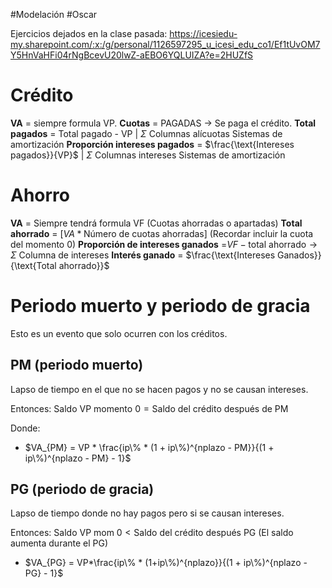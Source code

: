 #Modelación #Oscar 

Ejercicios dejados en la clase pasada:
https://icesiedu-my.sharepoint.com/:x:/g/personal/1126597295_u_icesi_edu_co1/Ef1tUvOM7Y5HnVaHFi04rNgBcevU20lwZ-aEBO6YQLUIZA?e=2HUZfS

# Crédito

**VA** = siempre formula VP.
**Cuotas** = PAGADAS -> Se paga el crédito.
**Total pagados** = Total pagado  - VP | $\Sigma$ Columnas alícuotas Sistemas de amortización
**Proporción intereses pagados** = $\frac{\text{Intereses pagados}}{VP}$ | $\Sigma$ Columnas intereses Sistemas de amortización

# Ahorro

**VA** = Siempre tendrá formula VF (Cuotas ahorradas o apartadas)
**Total ahorrado** = $[VA * \text{Número de cuotas ahorradas}]$ (Recordar incluir la cuota del momento 0)
**Proporción de intereses ganados** =$VF - \text{total ahorrado} \rightarrow \Sigma \ \text{Columna de intereses}$
**Interés ganado** = $\frac{\text{Intereses Ganados}}{\text{Total ahorrado}}$

# Periodo muerto y periodo de gracia
Esto es un evento que solo ocurren con los créditos.
## PM (periodo muerto)
Lapso de tiempo en el que no se hacen pagos y no se causan intereses.

Entonces:
$\text{Saldo VP momento 0} = \text{Saldo del crédito después de PM}$

Donde:
- $VA_{PM} = VP * \frac{ip\% * (1 + ip\%)^{nplazo - PM}}{(1 + ip\%)^{nplazo - PM} - 1}$
## PG (periodo de gracia)
Lapso de tiempo donde no hay pagos pero si se causan intereses.

Entonces:
$\text{Saldo VP mom 0} < \text{Saldo del crédito después PG}$
(El saldo aumenta durante el PG)

- $VA_{PG} = VP*\frac{ip\% * (1+ip\%)^{nplazo}}{(1 + ip\%)^{nplazo - PG} - 1}$

